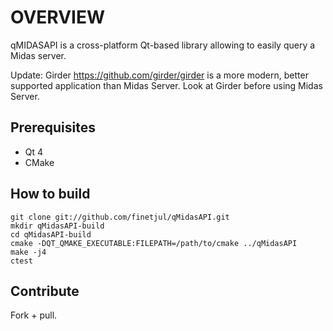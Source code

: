 # OVERVIEW

qMIDASAPI is a cross-platform Qt-based library allowing to easily query a Midas server.

Update: Girder https://github.com/girder/girder is a more modern, better supported application than Midas Server. Look at Girder before using Midas Server.

## Prerequisites

 * Qt 4
 * CMake

## How to build

    git clone git://github.com/finetjul/qMidasAPI.git
    mkdir qMidasAPI-build
    cd qMidasAPI-build
    cmake -DQT_QMAKE_EXECUTABLE:FILEPATH=/path/to/cmake ../qMidasAPI
    make -j4
    ctest

## Contribute
Fork + pull.

